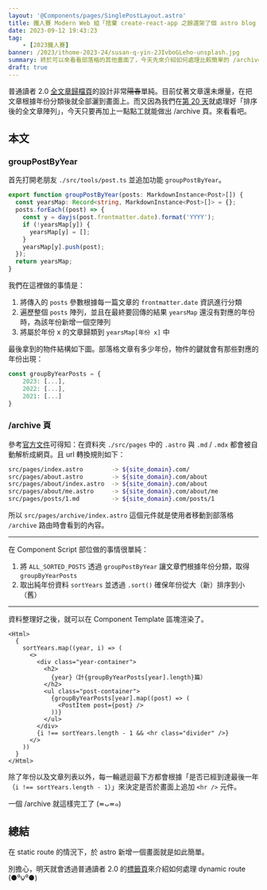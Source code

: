 ```yaml
---
layout: '@Components/pages/SinglePostLayout.astro'
title: 鐵人賽 Modern Web 組「捨棄 create-react-app 之餘還架了個 astro blog 昭告天下」第 24 天
date: 2023-09-12 19:43:23
tag:
	- [2023鐵人賽]
banner: /2023/ithome-2023-24/susan-q-yin-2JIvboGLeho-unsplash.jpg
summary: 終於可以來看看部落格的其他畫面了，今天先來介紹如何處理比較簡單的 /archive 頁
draft: true
---
```


普通讀者 2.0 [全文章歸檔頁](/archive)的設計非常~~陽春~~單純。目前仗著文章還未爆量，在把文章根據年份分類後就全部灑到畫面上。而又因為我們在[第 20 天](/2023/ithome-2023-20)就處理好「排序後的全文章陣列」，今天只要再加上一點點工就能做出 /archive 頁。來看看吧。

## 本文

### groupPostByYear

首先打開老朋友 `./src/tools/post.ts` 並追加功能 `groupPostByYear`。

```ts
export function groupPostByYear(posts: MarkdownInstance<Post>[]) {
  const yearsMap: Record<string, MarkdownInstance<Post>[]> = {};
  posts.forEach((post) => {
    const y = dayjs(post.frontmatter.date).format('YYYY');
    if (!yearsMap[y]) {
      yearsMap[y] = [];
    }
    yearsMap[y].push(post);
  });
  return yearsMap;
}
```

我們在這裡做的事情是：

1. 將傳入的 `posts` 參數根據每一篇文章的 `frontmatter.date` 資訊進行分類
2. 遍歷整個 `posts` 陣列，並且在最終要回傳的結果 `yearsMap` 還沒有對應的年份時，為該年份新增一個空陣列
3. 將屬於年份 x 的文章歸類到 `yearsMap[年份 x]` 中

最後拿到的物件結構如下圖。部落格文章有多少年份，物件的鍵就會有那些對應的年份出現：

```ts
const groupByYearPosts = {
	2023: [...],
	2022: [...],
	2021: [...]
}
```

### /archive 頁

參考[官方文件](https://docs.astro.build/en/core-concepts/routing/#static-routes)可得知：在資料夾 `./src/pages` 中的 `.astro` 與 `.md` / `.mdx` 都會被自動解析成網頁。且 url 轉換規則如下：

```bash
src/pages/index.astro        -> ${site_domain}.com/
src/pages/about.astro        -> ${site_domain}.com/about
src/pages/about/index.astro  -> ${site_domain}.com/about
src/pages/about/me.astro     -> ${site_domain}.com/about/me
src/pages/posts/1.md         -> ${site_domain}.com/posts/1
```

所以 `src/pages/archive/index.astro` 這個元件就是使用者移動到部落格 `/archive` 路由時會看到的內容。

---

在 Component Script 部位做的事情很單純：

1. 將 `ALL_SORTED_POSTS` 透過 `groupPostByYear` 讓文章們根據年份分類，取得 `groupByYearPosts`
2. 取出純年份資料 `sortYears` 並透過 `.sort()` 確保年份從大（新）排序到小（舊）

---

資料整理好之後，就可以在 Component Template 區塊渲染了。

```astro
<Html>
  {
    sortYears.map((year, i) => (
      <>
        <div class="year-container">
          <h2>
            {year}（計{groupByYearPosts[year].length}篇）
          </h2>
          <ul class="post-container">
            {groupByYearPosts[year].map((post) => (
              <PostItem post={post} />
            ))}
          </ul>
        </div>
        {i !== sortYears.length - 1 && <hr class="divider" />}
      </>
    ))
  }
</Html>
```

除了年份以及文章列表以外，每一輪遞迴最下方都會根據「是否已經到達最後一年（`i !== sortYears.length - 1`）」來決定是否於畫面上追加 `<hr />` 元件。

一個 /archive 就這樣完工了 (≖ᴗ≖๑)

## 總結

在 static route 的情況下，於 astro 新增一個畫面就是如此簡單。

別擔心，明天就會透過普通讀者 2.0 的[標籤頁](/tag)來介紹如何處理 dynamic route (●⁰౪⁰●)
